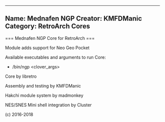 -----------------------
Name: Mednafen NGP 
Creator: KMFDManic
Category: RetroArch Cores
-----------------------
=== Mednafen NGP Core for RetroArch ===

Module adds support for Neo Geo Pocket

Available executables and arguments to run Core:
- /bin/ngp <rom> <clover_args>

Core by libretro

Assembly and testing by KMFDManic

Hakchi module system by madmonkey

NES/SNES Mini shell integration by Cluster

(c) 2016-2018
